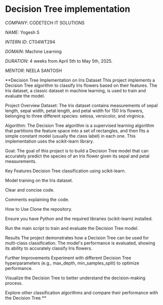 # Decision Tree implementation
*COMPANY*: CODETECH IT SOLUTIONS

*NAME*: Yogesh S

*INTERN ID*: CT04WT294

*DOMAIN*: Machine Learning

*DURATION*: 4 weeks from April 5th to May 5th, 2025.

*MENTOR*: NEELA SANTOSH

**Decision Tree Implementation on Iris Dataset
This project implements a Decision Tree algorithm to classify Iris flowers based on their features. The Iris dataset, a classic dataset in machine learning, is used to train and evaluate the model.

Project Overview
Dataset: The Iris dataset contains measurements of sepal length, sepal width, petal length, and petal width for 150 Iris flowers, belonging to three different species: setosa, versicolor, and virginica.

Algorithm: The Decision Tree algorithm is a supervised learning algorithm that partitions the feature space into a set of rectangles, and then fits a simple constant model (usually the class label) in each one.  This implementation uses the scikit-learn library.

Goal: The goal of this project is to build a Decision Tree model that can accurately predict the species of an Iris flower given its sepal and petal measurements.

Key Features
Decision Tree classification using scikit-learn.

Model training on the Iris dataset.

Clear and concise code.

Comments explaining the code.

How to Use
Clone the repository.

Ensure you have Python and the required libraries (scikit-learn) installed.

Run the main script to train and evaluate the Decision Tree model.

Results
The project demonstrates how a Decision Tree can be used for multi-class classification. The model's performance is evaluated, showing its ability to accurately classify Iris flowers.

Further Improvements
Experiment with different Decision Tree hyperparameters (e.g., max_depth, min_samples_split) to optimize performance.

Visualize the Decision Tree to better understand the decision-making process.

Explore other classification algorithms and compare their performance with the Decision Tree.**
